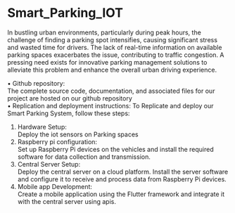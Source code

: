 # Smart_Parking_IOT
In bustling urban environments, particularly during peak hours, the challenge of finding a parking spot intensifies, causing significant stress and wasted time for drivers. The lack of real-time information on available parking spaces exacerbates the issue, contributing to traffic congestion. A pressing need exists for innovative parking management solutions to alleviate this problem and enhance the overall urban driving experience.

•	Github repository:  
The complete source code, documentation, and associated files for our project are hosted on our github repository  
•	Replication and deployment instructions: To 
Replicate and deploy our Smart Parking System, follow these steps: 
1.	Hardware Setup:  
Deploy the iot sensors on Parking spaces 
2.	Raspberry pi configuration:  
Set up Raspberry Pi devices on the vehicles and install the required software for data collection and transmission. 
3.	Central Server Setup:  
Deploy the central server on a cloud platform. Install the server software and configure it to receive and process data from Raspberry Pi devices. 
4.	Mobile app Development:  
Create a mobile application using the Flutter framework and integrate it with the central server using apis. 
 
